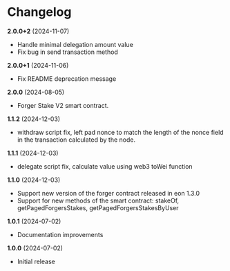 # Changelog

**2.0.0+2** (2024-11-07)
- Handle minimal delegation amount value
- Fix bug in send transaction method

**2.0.0+1** (2024-11-06)
- Fix README deprecation message

**2.0.0** (2024-08-05)
- Forger Stake V2 smart contract.

**1.1.2** (2024-12-03)
- withdraw script fix, left pad nonce to match the length of the nonce field in the transaction calculated by the node.

**1.1.1** (2024-12-03)
- delegate script fix, calculate value using web3 toWei function

**1.1.0** (2024-12-03)
- Support new version of the forger contract released in eon 1.3.0
- Support for new methods of the smart contract: stakeOf, getPagedForgersStakes, getPagedForgersStakesByUser

**1.0.1** (2024-07-02)
- Documentation improvements

**1.0.0** (2024-07-02)
- Initial release

